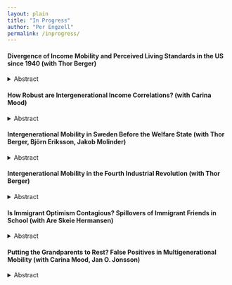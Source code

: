 ```yaml
---
layout: plain
title: "In Progress"
author: "Per Engzell"
permalink: /inprogress/
---
```


#### Divergence of Income Mobility and Perceived Living Standards in the US since 1940 (with Thor Berger)
<details>
<summary>Abstract</summary>


In just a few decades, Americans have seen a drastic decline in upward income mobility. Among baby boomers, 90% earned a higher real income than their parents; in recent cohorts, only half do. At the same time, secular trends raised living standards across a wide range of domains: improved health and lifespans, fading discrimination, cleaner air and water, increased safety from crime, and new digital goods and services. Against this background, we ask whether a growing share of Americans actually perceive that their living standards have declined relative to their parents. In contrast to income mobility, perceived mobility in  living standards remains stable and high, a divergence arguably attributable to improvements in quality of life. Social scientists and policy makers would benefit from a wider range of data to track the experience of successive generations.

</details>

#### How Robust are Intergenerational Income Correlations? (with Carina Mood)
<details>
<summary>Abstract</summary>

Recent work highlights how "researcher degrees of freedom" – undisclosed flexibility in research design – can give rise to varying results. The study of income mobility is no exception, with decisions ranging over income concept, unit of observation, functional form, treatment of outliers, etc. Using Swedish data on the population of children born 1958–1972, we exhaust a model space of several hundred thousands specifications to answer three questions. What is the range of reasonable estimates? Which specification fits data best? How sensitive are estimated trends? Linear correlations fit  better than rank correlations, while log-log correlations (and hence, elasticities) fit poorly and behave erratically over time. Even with more robust measures of association, different income definitions follow opposing trends: increasing persistence in family income and women's earnings, flat or decreasing in men's earnings.
</details>

#### Intergenerational Mobility in Sweden Before the Welfare State (with Thor Berger, Björn Eriksson, Jakob Molinder)
<details>
<summary>Abstract</summary>

This paper analyzes intergenerational mobility in Sweden prior to the emergence of the welfare state. We use full-count census data to link more than 400,000 sons observed in 1910 to their fathers in 1880. In terms of occupational mobility, Sweden was more mobile than other European countries. Mobility patterns are closer to the Americas with several regions exhibiting similar rates of mobility as the New World economies. We provide suggestive evidence that geographic mobility and urbanisation – rather than structural differences between the Old and New World – account for historical differences in mobility. 
</details>

#### Intergenerational Mobility in the Fourth Industrial Revolution (with Thor Berger)
<details>
<summary>Abstract</summary>

The maturation of industrial society has long been seen as an engine of occupational upgrading and opportunity. Following the rise of the factory, the assembly line, and the office computer, we are now in a fourth industrial revolution where intelligent systems are transforming the nature of work. What are the consequences of this transformation for intergenerational income mobility? Examining variation across 722 U.S. labor markets, we find that intergenerational persistence is higher in areas heavily exposed to automation. These effects are rooted in childhood experiences and concentrated among men from disadvantaged homes. Unequal labour relations appear to exacerbate the association, while affordable access to college ameliorates it. The received view of industrial change as an engine of mobility should be revised to consider the institutional setting that governs the nature of the relationship.
</details>

#### Is Immigrant Optimism Contagious? Spillovers of Immigrant Friends in School (with Are Skeie Hermansen)
<details>
<summary>Abstract</summary>

Is academic achievement affected by the presence of immigrant peers? Previous work mostly suggests no but, we argue, has been misguided on two accounts. First, it focused on aggregate social settings such as schools, while social interactions unfold in more intimate settings. Secondly, it assumed that immigrant peers would harm performance, ignoring their often high aspirations. We use a combination of administrative and sociometric network data from Sweden, and develop methods that let us estimate causal effects of immigrant peers at the level of (i) schools, (ii) classrooms, and (iii) friendship networks. We find little influence at the aggregate level but a strong and positive impact of immigrant peers in the same classroom and of immigrant friends. Existing studies may  have mistaken both the sign and the magnitude of immigrant influence.
</details>

#### Putting the Grandparents to Rest? False Positives in Multigenerational Mobility (with Carina Mood, Jan O. Jonsson)
<details>
<summary>Abstract</summary>

A recent literature studies the role of grandparents in status transmission. We use newly harmonized income tax records on over 700,000 Swedish lineages to establish four empirical facts. First, a model that includes both mothers and fathers and takes a multidimensional view of stratification reduces the residual three-generation association in our population to a trivial size. Second, data on fathers’ cognitive ability shows that even extensive controls for standard socioeconomic variables fail to remove omitted variable bias. Third, the common finding that grandparents compensate poor parental resources can be attributed to greater difficulty of observing parent status accurately at the lower end of the distribution. Fourth, the lower the data quality, and the less detailed the model, the greater is the size of the estimated grandparent coefficient. Future work on multigenerational mobility should pay less attention to the size and significance of this association, which depends heavily on arbitrary sample and specification characteristics, and go on to establish a set of more robust descriptive facts. 
</details>

